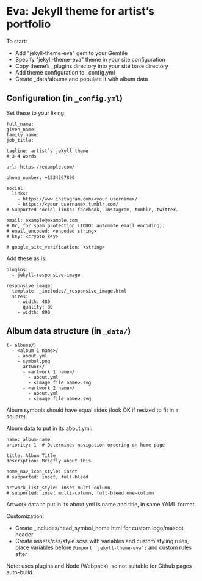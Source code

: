 # Eva: Jekyll theme for artist’s portfolio

To start:

- Add "jekyll-theme-eva" gem to your Gemfile
- Specify "jekyll-theme-eva" theme in your site configuration
- Copy theme’s _plugins directory into your site base directory
- Add theme configuration to _config.yml
- Create _data/albums and populate it with album data

## Configuration (in `_config.yml`)

Set these to your liking:

    full_name:
    given_name:
    family_name:
    job_title:

    tagline: artist’s jekyll theme
    # 3-4 words

    url: https://example.com/

    phone_number: +1234567890

    social:
      links:
        - https://www.instagram.com/<your username>/
        - https://<your username>.tumblr.com/
    # Supported social links: facebook, instagram, tumblr, twitter.

    email: example@example.com
    # Or, for spam protection (TODO: automate email encoding):
    # email_encoded: <encoded string>
    # key: <crypto key>

    # google_site_verification: <string>

Add these as is:

    plugins:
      - jekyll-responsive-image

    responsive_image:
      template: _includes/_responsive_image.html
      sizes:
        - width: 480
          quality: 80
        - width: 800

## Album data structure (in `_data/`)

    (- albums/)
      - <album 1 name>/
        - about.yml
        - symbol.png
        - artwork/
          - <artwork 1 name>/
            - about.yml
            - <image file name>.svg
          - <artwork 2 name>/
            - about.yml
            - <image file name>.svg

Album symbols should have equal sides (look OK if resized to fit in a square).

Album data to put in its about.yml:

    name: album-name
    priority: 1  # Determines navigation ordering on home page

    title: Album Title
    description: Briefly about this

    home_nav_icon_style: inset
    # supported: inset, full-bleed

    artwork_list_style: inset multi-column
    # supported: inset multi-column, full-bleed one-column

Artwork data to put in its about.yml is name and title, in same YAML format.

Customization:

- Create _includes/head_symbol_home.html for custom logo/mascot header
- Create assets/css/style.scss with variables and custom styling rules,
  place variables before `@import 'jekyll-theme-eva';` and custom rules after

Note:
uses plugins and Node (Webpack), so not suitable for Github pages auto-build.
